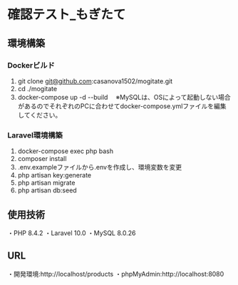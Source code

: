 # 確認テスト_もぎたて
## 環境構築
### Dockerビルド
1. git clone git@github.com:casanova1502/mogitate.git
2. cd ./mogitate
3. docker-compose up -d --build
　※MySQLは、OSによって起動しない場合があるのでそれぞれのPCに合わせてdocker-compose.ymlファイルを編集してください。
### Laravel環境構築
1. docker-compose exec php bash
2. composer install
3. .env.exampleファイルから.envを作成し、環境変数を変更
4. php artisan key:generate
5. php artisan migrate
6. php artisan db:seed
## 使用技術
・PHP 8.4.2
・Laravel 10.0
・MySQL 8.0.26
## URL
・開発環境:http://localhost/products
・phpMyAdmin:http://localhost:8080
